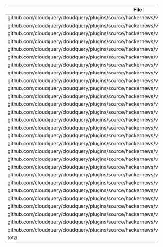 | File | Function | Coverage |
| --- | --- | --- |
| github.com/cloudquery/cloudquery/plugins/source/hackernews/v3/client/backend.go:11: | Get | 0.0% |
| github.com/cloudquery/cloudquery/plugins/source/hackernews/v3/client/backend.go:15: | Close | 0.0% |
| github.com/cloudquery/cloudquery/plugins/source/hackernews/v3/client/client.go:27: | Logger | 0.0% |
| github.com/cloudquery/cloudquery/plugins/source/hackernews/v3/client/client.go:31: | ID | 0.0% |
| github.com/cloudquery/cloudquery/plugins/source/hackernews/v3/client/client.go:35: | New | 0.0% |
| github.com/cloudquery/cloudquery/plugins/source/hackernews/v3/client/errors.go:16: | RetryOnError | 90.9% |
| github.com/cloudquery/cloudquery/plugins/source/hackernews/v3/client/errors.go:35: | isRetryable | 100.0% |
| github.com/cloudquery/cloudquery/plugins/source/hackernews/v3/client/resolvers.go:12: | UnixTimeResolver | 0.0% |
| github.com/cloudquery/cloudquery/plugins/source/hackernews/v3/client/spec.go:23: | SetDefaults | 0.0% |
| github.com/cloudquery/cloudquery/plugins/source/hackernews/v3/client/spec.go:34: | Validate | 0.0% |
| github.com/cloudquery/cloudquery/plugins/source/hackernews/v3/client/spec/gen/main.go:14: | main | 0.0% |
| github.com/cloudquery/cloudquery/plugins/source/hackernews/v3/client/spec/gen/main.go:21: | currDir | 0.0% |
| github.com/cloudquery/cloudquery/plugins/source/hackernews/v3/client/testing.go:25: | MockTestHelper | 0.0% |
| github.com/cloudquery/cloudquery/plugins/source/hackernews/v3/main.go:11: | main | 0.0% |
| github.com/cloudquery/cloudquery/plugins/source/hackernews/v3/resources/plugin/client.go:27: | Logger | 0.0% |
| github.com/cloudquery/cloudquery/plugins/source/hackernews/v3/resources/plugin/client.go:31: | Sync | 0.0% |
| github.com/cloudquery/cloudquery/plugins/source/hackernews/v3/resources/plugin/client.go:60: | Tables | 0.0% |
| github.com/cloudquery/cloudquery/plugins/source/hackernews/v3/resources/plugin/client.go:68: | Close | 0.0% |
| github.com/cloudquery/cloudquery/plugins/source/hackernews/v3/resources/plugin/client.go:72: | getTables | 0.0% |
| github.com/cloudquery/cloudquery/plugins/source/hackernews/v3/resources/plugin/client.go:87: | Configure | 0.0% |
| github.com/cloudquery/cloudquery/plugins/source/hackernews/v3/resources/plugin/plugin.go:15: | Plugin | 0.0% |
| github.com/cloudquery/cloudquery/plugins/source/hackernews/v3/resources/services/items/items.go:13: | Items | 100.0% |
| github.com/cloudquery/cloudquery/plugins/source/hackernews/v3/resources/services/items/items.go:37: | typeTransformer | 100.0% |
| github.com/cloudquery/cloudquery/plugins/source/hackernews/v3/resources/services/items/items.go:44: | resolverTransformer | 100.0% |
| github.com/cloudquery/cloudquery/plugins/source/hackernews/v3/resources/services/items/items_fetch.go:31: | fetchItems | 83.3% |
| github.com/cloudquery/cloudquery/plugins/source/hackernews/v3/resources/services/items/items_fetch.go:109: | fetchBatch | 100.0% |
| github.com/cloudquery/cloudquery/plugins/source/hackernews/v3/resources/services/items/items_fetch.go:125: | fetchItem | 50.0% |
| github.com/cloudquery/cloudquery/plugins/source/hackernews/v3/resources/services/items/items_fetch.go:140: | findFirstPostAfter | 80.0% |
| total: | (statements) | 44.3% |
